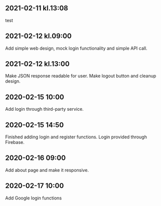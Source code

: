 ## 2021-02-11 kl.13:08
test

## 2021-02-12 kl.09:00
Add simple web design, mock login functionality and simple API call.

## 2021-02-12 kl.13:00
Make JSON response readable for user. Make logout button and cleanup design.

## 2020-02-15 10:00
Add login through third-party service.

## 2020-02-15 14:50
Finished adding login and register functions. Login provided through Firebase.

## 2020-02-16 09:00
Add about page and make it responsive.

## 2020-02-17 10:00
Add Google login functions
